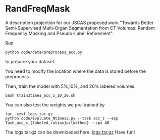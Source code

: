 # RandFreqMask
A description projection for our JSCAS proposed work "Towards Better Semi-Supervised Multi-Organ Segmentation from CT Volumes: Random Frequency Masking and Pseudo-Label Refinement".

Run
```
python code/data/preprocess_acc.py
```
to prepare your dataset.

You need to modify the location where the data is stored before the preprocess.

Then, train the model with 5%,10%, and 20% labeled volumes:
```
bash train3times_acc_5_10_20.sh
```

You can also test the weights we pre-trained by

```
tar -xzvf logs.tar.gz
python code/evaluate_Ntimes2.py --task acc_s --exp Task_acc_s_{labeled_ratios}p/{method} --cps AB
```
The logs.tar.gz can be downloaded here: [logs.tar.gz](https://mega.nz/file/gv0TjCKT#IDJ4iLpX-Aru0-LbNcyWOLdegPHQJ5FOQxFZuqrQaGk)
Have fun!

